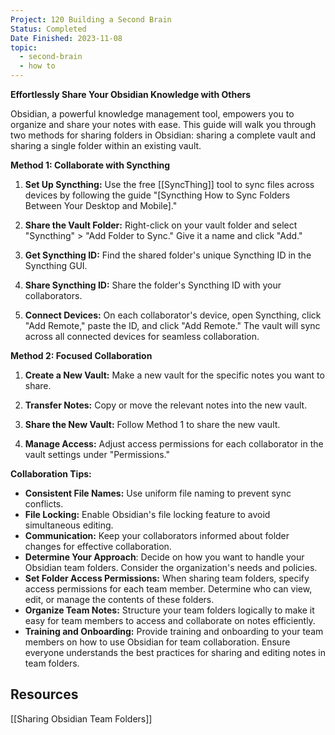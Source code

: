 ```yaml
---
Project: 120 Building a Second Brain
Status: Completed
Date Finished: 2023-11-08
topic:
  - second-brain
  - how to
---
```

**Effortlessly Share Your Obsidian Knowledge with Others**

Obsidian, a powerful knowledge management tool, empowers you to organize and share your notes with ease. This guide will walk you through two methods for sharing folders in Obsidian: sharing a complete vault and sharing a single folder within an existing vault.

**Method 1: Collaborate with Syncthing**

1. **Set Up Syncthing:** Use the free [[SyncThing]] tool to sync files across devices by following the guide "[Syncthing How to Sync Folders Between Your Desktop and Mobile]."
    
2. **Share the Vault Folder:** Right-click on your vault folder and select "Syncthing" > "Add Folder to Sync." Give it a name and click "Add."
    
3. **Get Syncthing ID:** Find the shared folder's unique Syncthing ID in the Syncthing GUI.
    
4. **Share Syncthing ID:** Share the folder's Syncthing ID with your collaborators.
    
5. **Connect Devices:** On each collaborator's device, open Syncthing, click "Add Remote," paste the ID, and click "Add Remote." The vault will sync across all connected devices for seamless collaboration.
    

**Method 2: Focused Collaboration**

1. **Create a New Vault:** Make a new vault for the specific notes you want to share.
    
2. **Transfer Notes:** Copy or move the relevant notes into the new vault.
    
3. **Share the New Vault:** Follow Method 1 to share the new vault.
    
4. **Manage Access:** Adjust access permissions for each collaborator in the vault settings under "Permissions."
    

**Collaboration Tips:**

- **Consistent File Names:** Use uniform file naming to prevent sync conflicts.
- **File Locking:** Enable Obsidian's file locking feature to avoid simultaneous editing.
- **Communication:** Keep your collaborators informed about folder changes for effective collaboration.
- **Determine Your Approach**: Decide on how you want to handle your Obsidian team folders. Consider the organization's needs and policies.
- **Set Folder Access Permissions:** When sharing team folders, specify access permissions for each team member. Determine who can view, edit, or manage the contents of these folders.
- **Organize Team Notes:** Structure your team folders logically to make it easy for team members to access and collaborate on notes efficiently.
- **Training and Onboarding:** Provide training and onboarding to your team members on how to use Obsidian for team collaboration. Ensure everyone understands the best practices for sharing and editing notes in team folders.

## Resources
[[Sharing Obsidian Team Folders]]
